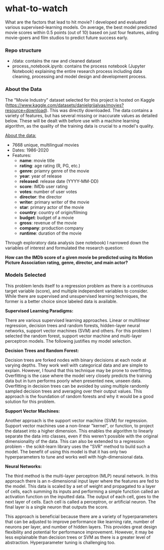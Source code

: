 # what-to-watch
What are the factors that lead to hit movie? I developed and evaluated various supervised-learning models. On average, the best model predicted movie scores within 0.5 points (out of 10) based on just four features, aiding movie-goers and film studios to predict future success early.

### Repo structure

- /data: contains the raw and cleaned dataset
- process_notebook.ipynb: contains the process notebook (Jupyter Notebook) explaining the entire research process including data cleaning, processing and model design and development process. 

### About the Data

The "Movie Industry" dataset selected for this project is hosted on Kaggle (https://www.kaggle.com/datasets/danielgrijalvas/movies?resource=download). This was directly downloaded. The data contains a variety of features, but has several missing or inaccurate values as detailed below. These will be dealt with before use with a machine learning algorithm, as the quality of the training data is crucial to a model's quality.

<u>About the data:</u>
* 7668 unique, multilingual movies 
* Dates: 1986-2020
* Features:
  * **name**: movie title
  * **rating**: age rating (R, PG, etc.)
  * **genre**: priamry genre of the movie
  * **year**: year of release
  * **released**: release date (YYYY-MM-DD)
  * **score**: IMDb user rating
  * **votes**: number of user votes
  * **director**: the director
  * **writer**: primary writer of the movie
  * **star**: primary actor of the movie
  * **country**: country of origin/filming
  * **budget**: budget of a movie
  * **gross**: revenue of the movie
  * **company**: production company
  * **runtime**: duration of the movie


Through exploratory data analysis (see notebook) I narrowed down the variables of interest and formulated the research question:

**How can the IMDb score of a given movie be predicted using its Motion Picture Association rating, genre, director, and main actor?**

### Models Selected

This problem lends itself to a regression problem as there is a continuous target variable (score), and multiple independent variables to consider.  While there are supervised and unsupervised learning techniques, the former is a better choice since labeled data is available. 

**Supervised Learning Paradigms:**

There are various supervised learning approaches. Linear or multilinear regression, decision trees and random forests, hidden-layer neural networks, support vector machines (SVM) and others. For this problem I selected the random forest, support vector machine and multi-layer perceptron models. The following justifies my model selection.

**Decision Trees and Random Forest:**

Decision trees are forked nodes with binary decisions at each node at varying depths. They work well with categorical data and are simple to explain. However, I found that this technique may be prone to overfitting. Overfitting is the case where the model very closely predicts the training data but in turn performs poorly when presented new, unseen data.  Overfitting in decision trees can be avoided by using multiple randomly sampled decision trees and averaging over their output values. This approach is the foundation of random forests and why it would be a good solution for this problem. 

**Support Vector Machines:**

Another approach is the support vector machine (SVM) for regression. Support vector machines use a non-linear "kernel", or function, to project the dataset into a higher dimension. This enables the algorithm to linearly separate the data into classes, even if this weren't possible with the original dimensionality of the data. This can also be extended to a regression problem - the scikit-learn library uses the "SVR" method to build such a model. The benefit of using this model is that it has only two hyperparameters to tune and works well with high-dimensional data.  

**Neural Networks:**

The third method is the multi-layer perceptron (MLP) neural network. In this approach there is an n-dimensional input layer where the features are fed to the model. This data is scaled by a set of weight and propagated to a layer of cells, each summing its inputs and performing a simple function called an activation function on the inputted data. The output of each cell, goes to the next layer of cells. Each cell is called a perceptron, or artificial neuron. The final layer is a single neuron that outputs the score.  

This approach is beneficial because there are a variety of hyperparameters that can be adjusted to improve performance like learning rate, number of neurons per layer, and number of hidden layers. This provides great design flexibility and potential for performance improvement. However, it may be less explainable than decision trees or SVM as there is a greater level of abstraction. Hyperparameter tuning is challenging too. 
